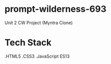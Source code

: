 # prompt-wilderness-693
Unit 2 CW Project (Myntra Clone)
# Tech Stack
  .HTML5
  .CSS3
  .JavaScript ES13
